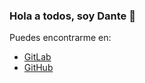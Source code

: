 ### Hola a todos, soy Dante 👋

Puedes encontrarme en:

- [GitLab](https://gitlab.com/Danthexz)
- [GitHub](https://github.com/Danthexz)
